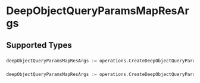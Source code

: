 # DeepObjectQueryParamsMapResArgs


## Supported Types

### 

```go
deepObjectQueryParamsMapResArgs := operations.CreateDeepObjectQueryParamsMapResArgsStr(string{/* values here */})
```

### 

```go
deepObjectQueryParamsMapResArgs := operations.CreateDeepObjectQueryParamsMapResArgsArrayOfstr([]string{/* values here */})
```

